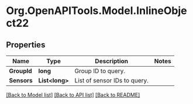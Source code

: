 # Org.OpenAPITools.Model.InlineObject22
## Properties

Name | Type | Description | Notes
------------ | ------------- | ------------- | -------------
**GroupId** | **long** | Group ID to query. | 
**Sensors** | **List&lt;long&gt;** | List of sensor IDs to query. | 

[[Back to Model list]](../README.md#documentation-for-models) [[Back to API list]](../README.md#documentation-for-api-endpoints) [[Back to README]](../README.md)

